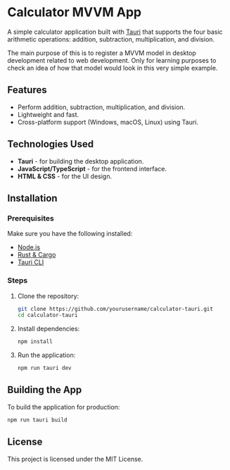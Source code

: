 # Calculator MVVM App

A simple calculator application built with [Tauri](https://tauri.app/) that supports the four basic arithmetic operations: addition, subtraction, multiplication, and division.

The main purpose of this is to register a MVVM model in desktop development related to web development. Only for learning purposes to check an idea of how that model would look in this very simple example.

## Features
- Perform addition, subtraction, multiplication, and division.
- Lightweight and fast.
- Cross-platform support (Windows, macOS, Linux) using Tauri.

## Technologies Used
- **Tauri** - for building the desktop application.
- **JavaScript/TypeScript** - for the frontend interface.
- **HTML & CSS** - for the UI design.

## Installation

### Prerequisites
Make sure you have the following installed:
- [Node.js](https://nodejs.org/)
- [Rust & Cargo](https://www.rust-lang.org/)
- [Tauri CLI](https://tauri.app/v1/guides/getting-started/prerequisites)

### Steps
1. Clone the repository:
   ```sh
   git clone https://github.com/yourusername/calculator-tauri.git
   cd calculator-tauri
   ```
2. Install dependencies:
   ```sh
   npm install
   ```
3. Run the application:
   ```sh
   npm run tauri dev
   ```

## Building the App
To build the application for production:
```sh
npm run tauri build
```

## License
This project is licensed under the MIT License.
